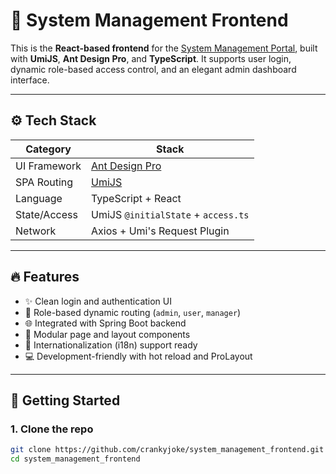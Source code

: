 # 🎨 System Management Frontend

This is the **React-based frontend** for the [System Management Portal](https://github.com/crankyjoke/System_management), built with **UmiJS**, **Ant Design Pro**, and **TypeScript**. It supports user login, dynamic role-based access control, and an elegant admin dashboard interface.

---

## ⚙️ Tech Stack

| Category     | Stack                                 |
|--------------|----------------------------------------|
| UI Framework | [Ant Design Pro](https://pro.ant.design) |
| SPA Routing  | [UmiJS](https://umijs.org)             |
| Language     | TypeScript + React                     |
| State/Access | UmiJS `@initialState` + `access.ts`    |
| Network      | Axios + Umi's Request Plugin           |

---

## 🔥 Features

- ✨ Clean login and authentication UI
- 🔐 Role-based dynamic routing (`admin`, `user`, `manager`)
- 🌐 Integrated with Spring Boot backend
- 🧩 Modular page and layout components
- 🎯 Internationalization (i18n) support ready
- 💻 Development-friendly with hot reload and ProLayout

---

## 🚀 Getting Started

### 1. Clone the repo

```bash
git clone https://github.com/crankyjoke/system_management_frontend.git
cd system_management_frontend
